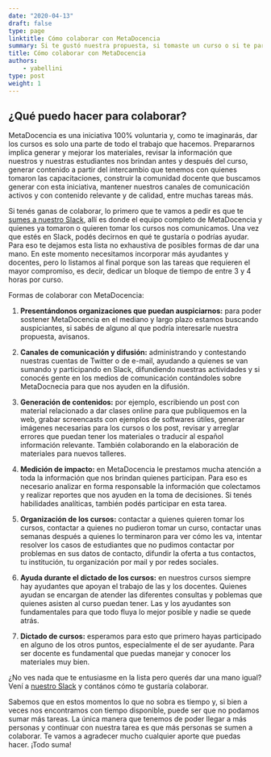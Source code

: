 ```yaml
---
date: "2020-04-13"
draft: false
type: page
linktitle: Cómo colaborar con MetaDocencia
summary: Si te gustó nuestra propuesta, si tomaste un curso o si te parece que está bueno lo que hacemos y querés ayudarnos, aquí te presentamos un listado de opciones que tenés para darnos una mano y sumar tu granito a esta iniciativa.
title: Cómo colaborar con MetaDocencia
authors: 
    - yabellini
type: post
weight: 1
---
```


## ¿Qué puedo hacer para colaborar?

MetaDocencia es una iniciativa 100% voluntaria y, como te imaginarás, dar los cursos es solo una parte de todo el trabajo que hacemos. Prepararnos implica generar y mejorar los materiales, revisar la información que nuestros y nuestras estudiantes nos brindan antes y después del curso, generar contenido a partir del intercambio que tenemos con quienes tomaron las capacitaciones, construir la comunidad docente que buscamos generar con esta iniciativa, mantener nuestros canales de comunicación activos y con contenido relevante y de calidad, entre muchas tareas más.

Si tenés ganas de colaborar, lo primero que te vamos a pedir es que te [sumes a nuestro Slack](https://join.slack.com/t/metadocencia/shared_invite/zt-dmxiyrkl-PxIA72YGbr1b51wtGS4M4w), allí es donde el equipo completo de MetaDocencia y quienes ya tomaron o quieren tomar los cursos nos comunicamos. Una vez que estés en Slack, podés decirnos en qué te gustaría o podrías ayudar. Para eso te dejamos esta lista no exhaustiva de posibles formas de dar una mano. En este momento necesitamos incorporar más ayudantes y docentes, pero lo listamos al final porque son las tareas que requieren el mayor compromiso, es decir, dedicar un bloque de tiempo de entre 3 y 4 horas por curso.

Formas de colaborar con MetaDocencia:

1. **Presentándonos organizaciones que puedan auspiciarnos:** para poder sostener MetaDocencia en el mediano y largo plazo estamos buscando auspiciantes, si sabés de alguno al que podría interesarle nuestra propuesta, avisanos.

2. **Canales de comunicación y difusión:** administrando y contestando nuestras cuentas de Twitter o de e-mail, ayudando a quienes se van sumando y participando en Slack, difundiendo nuestras actividades y si conocés gente en los medios de comunicación contándoles sobre MetaDocnecia para que nos ayuden en la difusión.

3. **Generación de contenidos:** por ejemplo, escribiendo un post con material relacionado a dar clases online para que publiquemos en la web, grabar screencasts con ejemplos de softwares útiles, generar imágenes necesarias para los cursos o los post, revisar y arreglar errores que puedan tener los materiales o traducir al español información relevante. También colaborando en la elaboración de materiales para nuevos talleres.

4. **Medición de impacto:** en MetaDocencia le prestamos mucha atención a toda la información que nos brindan quienes participan. Para eso es necesario analizar en forma responsable la información que colectamos y realizar reportes que nos ayuden en la toma de decisiones. Si tenés habilidades analíticas, también podés participar en esta tarea.

5. **Organización de los cursos:** contactar a quienes quieren tomar los cursos, contactar a quienes no pudieron tomar un curso, contactar unas semanas después a quienes lo terminaron  para ver cómo les va, intentar resolver los casos de estudiantes que no pudimos contactar por problemas en sus datos de contacto, difundir la oferta a tus contactos, tu institución, tu organización por mail y por redes sociales.

6. **Ayuda durante el dictado de los cursos:** en nuestros cursos siempre hay ayudantes que apoyan el trabajo de las y los docentes. Quienes ayudan se encargan de atender las diferentes consultas y poblemas que quienes asisten al curso puedan tener. Las y los ayudantes son fundamentales para que todo fluya lo mejor posible y nadie se quede atrás.

7. **Dictado de cursos:** esperamos para esto que primero hayas participado en alguno de los otros puntos, especialmente el de ser ayudante. Para ser docente es fundamental que puedas manejar y conocer los materiales muy bien.

¿No ves nada que te entusiasme en la lista pero querés dar una mano igual? Vení a [nuestro Slack](https://join.slack.com/t/metadocencia/shared_invite/zt-dmxiyrkl-PxIA72YGbr1b51wtGS4M4w) y contános cómo te gustaría colaborar.

Sabemos que en estos momentos lo que no sobra es tiempo y, si bien a veces nos encontramos con tiempo disponible, puede ser que no podamos sumar más tareas. La única manera que tenemos de poder llegar a más personas y continuar con nuestra tarea es que más personas se sumen a colaborar. Te vamos a agradecer mucho cualquier aporte que puedas hacer. ¡Todo suma!
